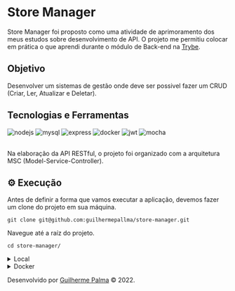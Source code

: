 
# Store Manager

Store Manager foi proposto como uma atividade de aprimoramento dos meus estudos sobre desenvolvimento de API. 
O projeto me permitiu colocar em prática o que aprendi durante o módulo de Back-end na [Trybe](https://www.betrybe.com/).

## Objetivo

Desenvolver um sistemas de gestão onde deve ser possivel fazer um CRUD (Criar, Ler, Atualizar e Deletar).

## Tecnologias e Ferramentas
<div>
    <img src="https://img.shields.io/badge/Node.js-339933?style=for-the-badge&logo=nodedotjs&logoColor=white" alt="nodejs"/>
    <img src="https://img.shields.io/badge/MySQL-005C84?style=for-the-badge&logo=mysql&logoColor=white" alt="mysql"/>
    <img src="https://img.shields.io/badge/Express.js-000000?style=for-the-badge&logo=express&logoColor=white" alt="express"/>
    <img src="https://img.shields.io/badge/Docker-2CA5E0?style=for-the-badge&logo=docker&logoColor=white" alt="docker"/>
    <img src="https://camo.githubusercontent.com/92407fc26e09271d8137b8aaf1585b266f04046b96f1564dfe5a69f146e21301/68747470733a2f2f696d672e736869656c64732e696f2f62616467652f4a57542d3030303030303f7374796c653d666f722d7468652d6261646765266c6f676f3d4a534f4e253230776562253230746f6b656e73266c6f676f436f6c6f723d7768697465" alt="jwt"/>
    <img src="https://img.shields.io/badge/Mocha-8D6748?style=for-the-badge&logo=Mocha&logoColor=white" alt="mocha"/>
</div>

<br>

Na elaboração da API RESTful, o projeto foi organizado com a arquitetura MSC (Model-Service-Controller).

## ⚙️ Execução

Antes de definir a forma que vamos executar a aplicação, devemos fazer um clone do projeto em sua máquina.

    git clone git@github.com:guilhermepallma/store-manager.git

Navegue até a raíz do projeto.

    cd store-manager/

<details>
  <summary>Local</summary>

  Na raíz do projeto execute o comando abaixo para instalar as dependências.

    npm install

  Para subir o servidor com o <strong>nodemon</strong> utilize o comando abaixo no terminal dentro do projeto.
    
    npm run debug
    
  Faça login no banco de dados usando suas credenciais.
  
    mysql -u <your-username> -p
    
  Execute os scripts <strong>migration.sql</strong> e <strong>seed.sql</strong> para criar o banco de dados e povoar.
    
    npm run migration && npm run seed
  
  Para executar todos os testes do projeto.
  
    npm run test:mocha
    
 </details>  
   
 <details>
  <summary>Docker</summary>
  
  Para montarmos os containers com a API e o Banco de Dados.
  
    docker-compose up -d
    
  Para acessar o terminal do container da aplicação.
  
     docker exec -it store_manager bash
     
  Dentro do container <strong>store_manager</strong> instale as dependências.
  
    npm install
  
  </details>
    

Desenvolvido por [Guilherme Palma](www.linkedin.com/in/guilhermepallma) © 2022.
